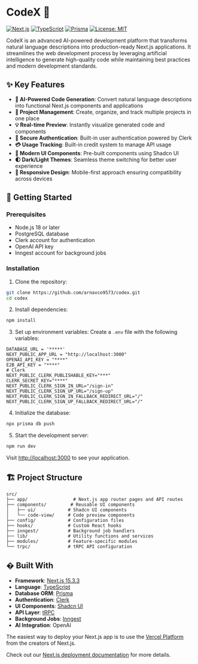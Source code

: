 # CodeX 🚀

[![Next.js](https://img.shields.io/badge/Next.js-15.3.3-black)](https://nextjs.org/)
[![TypeScript](https://img.shields.io/badge/TypeScript-5.2.2-blue)](https://www.typescriptlang.org/)
[![Prisma](https://img.shields.io/badge/Prisma-6.10.1-green)](https://www.prisma.io/)
[![License: MIT](https://img.shields.io/badge/License-MIT-yellow.svg)](LICENSE)

CodeX is an advanced AI-powered development platform that transforms natural language descriptions into production-ready Next.js applications. It streamlines the web development process by leveraging artificial intelligence to generate high-quality code while maintaining best practices and modern development standards.

## ✨ Key Features

- **🤖 AI-Powered Code Generation**: Convert natural language descriptions into functional Next.js components and applications
- **🎯 Project Management**: Create, organize, and track multiple projects in one place
- **💡 Real-time Preview**: Instantly visualize generated code and components
- **🔐 Secure Authentication**: Built-in user authentication powered by Clerk
- **💳 Usage Tracking**: Built-in credit system to manage API usage
- **🎨 Modern UI Components**: Pre-built components using Shadcn UI
- **🌓 Dark/Light Themes**: Seamless theme switching for better user experience
- **📱 Responsive Design**: Mobile-first approach ensuring compatibility across devices

## 🚀 Getting Started

### Prerequisites

- Node.js 18 or later
- PostgreSQL database
- Clerk account for authentication
- OpenAI API key
- Inngest account for background jobs

### Installation

1. Clone the repository:
```bash
git clone https://github.com/arnavco9573/codex.git
cd codex
```

2. Install dependencies:
```bash
npm install
```

3. Set up environment variables:
Create a `.env` file with the following variables:
```env
DATABASE_URL = '*****'
NEXT_PUBLIC_APP_URL = "http://localhost:3000"
OPENAI_API_KEY = "****"
E2B_API_KEY = "****"
# Clerk
NEXT_PUBLIC_CLERK_PUBLISHABLE_KEY="***"
CLERK_SECRET_KEY="****"
NEXT_PUBLIC_CLERK_SIGN_IN_URL="/sign-in"
NEXT_PUBLIC_CLERK_SIGN_UP_URL="/sign-up"
NEXT_PUBLIC_CLERK_SIGN_IN_FALLBACK_REDIRECT_URL="/"
NEXT_PUBLIC_CLERK_SIGN_UP_FALLBACK_REDIRECT_URL="/"

```

4. Initialize the database:
```bash
npx prisma db push
```

5. Start the development server:
```bash
npm run dev
```

Visit [http://localhost:3000](http://localhost:3000) to see your application.

## 🏗️ Project Structure

```
src/
├── app/                 # Next.js app router pages and API routes
├── components/         # Reusable UI components
│   ├── ui/            # Shadcn UI components
│   └── code-view/     # Code preview components
├── config/            # Configuration files
├── hooks/             # Custom React hooks
├── inngest/           # Background job handlers
├── lib/               # Utility functions and services
├── modules/           # Feature-specific modules
└── trpc/              # tRPC API configuration
```

## �️ Built With

- **Framework**: [Next.js 15.3.3](https://nextjs.org/)
- **Language**: [TypeScript](https://www.typescriptlang.org/)
- **Database ORM**: [Prisma](https://www.prisma.io/)
- **Authentication**: [Clerk](https://clerk.com/)
- **UI Components**: [Shadcn UI](https://ui.shadcn.com/)
- **API Layer**: [tRPC](https://trpc.io/)
- **Background Jobs**: [Inngest](https://www.inngest.com/)
- **AI Integration**: OpenAI


The easiest way to deploy your Next.js app is to use the [Vercel Platform](https://vercel.com/new?utm_medium=default-template&filter=next.js&utm_source=create-next-app&utm_campaign=create-next-app-readme) from the creators of Next.js.

Check out our [Next.js deployment documentation](https://nextjs.org/docs/app/building-your-application/deploying) for more details.
